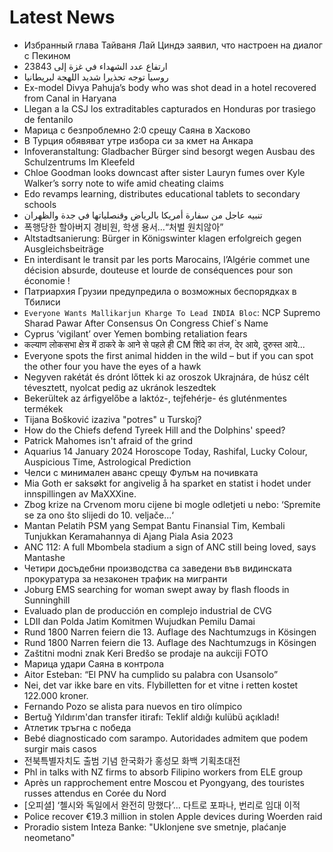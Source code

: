 # Latest News
-  Избранный глава Тайваня Лай Циндэ заявил, что настроен на диалог с Пекином
-  ارتفاع عدد الشهداء في غزة إلى 23843
-  روسيا توجه تحذيرا شديد اللهجة لبريطانيا
-  Ex-model Divya Pahuja’s body who was shot dead in a hotel recovered from Canal in Haryana
-  Llegan a la CSJ los extraditables capturados en Honduras por trasiego de fentanilo
-  Марица с безпроблемно 2:0 срещу Саяна в Хасково
-  В Турция обявяват утре избора си за кмет на Анкара
-  Infoveranstaltung: Gladbacher Bürger sind besorgt wegen Ausbau des Schulzentrums Im Kleefeld
-  Chloe Goodman looks downcast after sister Lauryn fumes over Kyle Walker’s sorry note to wife amid cheating claims
-  Edo revamps learning, distributes educational tablets to secondary schools
-  تنبيه عاجل من سفارة أمريكا بالرياض وقنصلياتها في جدة والظهران
-  폭행당한 할아버지 경비원, 학생 용서…“처벌 원치않아”
-  Altstadtsanierung: Bürger in Königswinter klagen erfolgreich gegen Ausgleichsbeiträge
-  En interdisant le transit par les ports Marocains, l’Algérie commet une décision absurde, douteuse et lourde de conséquences pour son économie !
-  Патриархия Грузии предупредила о возможных беспорядках в Тбилиси
-  `Everyone Wants Mallikarjun Kharge To Lead INDIA Bloc`: NCP Supremo Sharad Pawar After Consensus On Congress Chief`s Name
-  Cyprus ‘vigilant’ over Yemen bombing retaliation fears
-  कल्याण लोकसभा क्षेत्र में ठाकरे के आने से पहले ही CM शिंदे का तंज, देर आये, दुरुस्त आये...
-  Everyone spots the first animal hidden in the wild – but if you can spot the other four you have the eyes of a hawk
-  Negyven rakétát és drónt lőttek ki az oroszok Ukrajnára, de húsz célt tévesztett, nyolcat pedig az ukránok leszedtek
-  Bekerültek az árfigyelőbe a laktóz-, tejfehérje- és gluténmentes termékek
-  Tijana Bošković izaziva "potres" u Turskoj?
-  How do the Chiefs defend Tyreek Hill and the Dolphins' speed?
-  Patrick Mahomes isn't afraid of the grind
-  Aquarius 14 January 2024 Horoscope Today, Rashifal, Lucky Colour, Auspicious Time, Astrological Prediction
-  Челси с минимален аванс срещу Фулъм на почивката
-  Mia Goth er saksøkt for angivelig å ha sparket en statist i hodet under innspillingen av MaXXXine.
-  Zbog krize na Crvenom moru cijene bi mogle odletjeti u nebo: ‘Spremite se za ono što slijedi do 10. veljače...‘
-  Mantan Pelatih PSM yang Sempat Bantu Finansial Tim, Kembali Tunjukkan Keramahannya di Ajang Piala Asia 2023
-  ANC 112: A full Mbombela stadium a sign of ANC still being loved, says Mantashe
-  Четири досъдебни производства са заведени във видинската прокуратура за незаконен трафик на мигранти
-  Joburg EMS searching for woman swept away by flash floods in Sunninghill
-  Evaluado plan de producción en complejo industrial de CVG
-  LDII dan Polda Jatim Komitmen Wujudkan Pemilu Damai
-  Rund 1800 Narren feiern die 13. Auflage des Nachtumzugs in Kösingen
-  Rund 1800 Narren feiern die 13. Auflage des Nachtumzugs in Kösingen
-  Zaštitni modni znak Keri Bredšo se prodaje na aukciji FOTO
-  Марица удари Саяна в контрола
-  Aitor Esteban: “El PNV ha cumplido su palabra con Usansolo”
-  Nei, det var ikke bare en vits. Flybilletten for et vitne i retten kostet 122.000 kroner.
-  Fernando Pozo se alista para nuevos en tiro olímpico
-  Bertuğ Yıldırım'dan transfer itirafı: Teklif aldığı kulübü açıkladı!
-  Атлетик тръгна с победа
-  Bebé diagnosticado com sarampo. Autoridades admitem que podem surgir mais casos
-  전북특별자치도 출범 기념 한국화가 홍성모 화백 기획초대전
-  Phl in talks with NZ firms to absorb Filipino workers from ELE group
-  Après un rapprochement entre Moscou et Pyongyang, des touristes russes attendus en Corée du Nord
-  [오피셜] ‘첼시와 독일에서 완전히 망했다’... 다트로 포파나, 번리로 임대 이적
-  Police recover €19.3 million in stolen Apple devices during Woerden raid
-  Proradio sistem Inteza Banke: "Uklonjene sve smetnje, plaćanje neometano"
